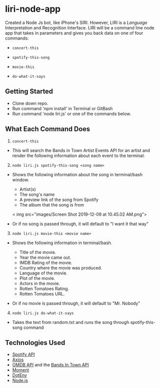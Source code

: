# liri-node-app

Created a Node Js bot, like iPhone's SIRI. However, LIRI is a _Language_ Interpretation and Recognition Interface. LIRI will be a command line node app that takes in parameters and gives you back data on one of four commands:

- `concert-this`

- `spotify-this-song`
- `movie-this`

- `do-what-it-says`

## Getting Started

- Clone down repo.
- Run command 'npm install' in Terminal or GitBash
- Run command 'node liri.js' or one of the commands below.

## What Each Command Does

1. `concert-this`

- This will search the Bands in Town Artist Events API for an artist and render the following information about each event to the terminal:

2. `node liri.js spotify-this-song <song name>`

- Shows the following information about the song in terminal/bash window.

  - Artist(s)
  - The song's name
  - A preview link of the song from Spotify
  - The album that the song is from

  < img src="images/Screen Shot 2019-12-09 at 10.45.02 AM.png">

- Or if no song is passed through, it will default to "I want it that way"

3. `node liri.js movie-this <movie name>`

- Shows the following information in terminal/bash.

  - Title of the movie.
  - Year the movie came out.
  - IMDB Rating of the movie.
  - Country where the movie was produced.
  - Language of the movie.
  - Plot of the movie.
  - Actors in the movie.
  - Rotten Tomatoes Rating.
  - Rotten Tomatoes URL.

- Or if no movie is passed through, it will default to "Mr. Nobody"

4. `node liri.js do-what-it-says`

- Takes the text from random.txt and runs the song through spotify-this-song command

## Technologies Used

- [Spotify API](https://www.npmjs.com/package/node-spotify-api)
- [Axios](https://www.npmjs.com/package/axios)
- [OMDB API](http://www.omdbapi.com) and the [Bands In Town API](http://www.artists.bandsintown.com/bandsintown-api)
- [Moment](https://www.npmjs.com/package/moment)
- [DotEnv](https://www.npmjs.com/package/dotenv)
- [Node.js](https://nodejs.org/en/)
